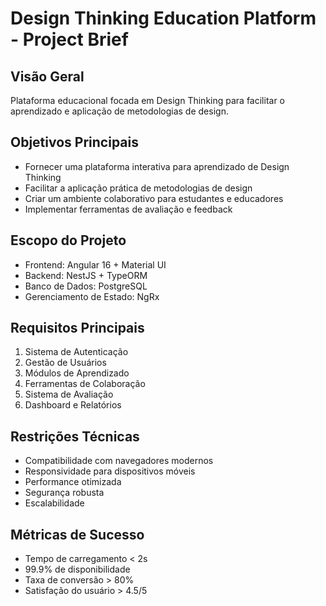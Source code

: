 # Design Thinking Education Platform - Project Brief

## Visão Geral

Plataforma educacional focada em Design Thinking para facilitar o aprendizado e aplicação de metodologias de design.

## Objetivos Principais

- Fornecer uma plataforma interativa para aprendizado de Design Thinking
- Facilitar a aplicação prática de metodologias de design
- Criar um ambiente colaborativo para estudantes e educadores
- Implementar ferramentas de avaliação e feedback

## Escopo do Projeto

- Frontend: Angular 16 + Material UI
- Backend: NestJS + TypeORM
- Banco de Dados: PostgreSQL
- Gerenciamento de Estado: NgRx

## Requisitos Principais

1. Sistema de Autenticação
2. Gestão de Usuários
3. Módulos de Aprendizado
4. Ferramentas de Colaboração
5. Sistema de Avaliação
6. Dashboard e Relatórios

## Restrições Técnicas

- Compatibilidade com navegadores modernos
- Responsividade para dispositivos móveis
- Performance otimizada
- Segurança robusta
- Escalabilidade

## Métricas de Sucesso

- Tempo de carregamento < 2s
- 99.9% de disponibilidade
- Taxa de conversão > 80%
- Satisfação do usuário > 4.5/5

